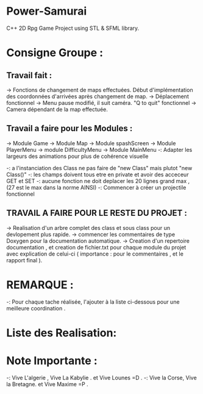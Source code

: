 Power-Samurai
=============

C++ 2D Rpg Game Project using STL &amp; SFML library.

Consigne Groupe :
=================

Travail fait :
----------------------------------
-> Fonctions de changement de maps effectuées. Début d'implémentation des coordonnées d'arrivées après changement de map.
-> Déplacement fonctionnel
-> Menu pause modifié, il suit caméra. "Q to quit" fonctionnel
-> Camera dépendant de la map effectuée.


Travail a faire pour les Modules :
----------------------------------
-> Module Game
-> Module Map
-> Module spashScreen
-> Module PlayerMenu
-> module DifficultyMenu
-> Module MainMenu
-: Adapter les largeurs des animations pour plus de cohérence visuelle

-: a l'instanciation des Class ne pas faire de "new Class" mais plutot "new Class()"
-: les champs doivent tous etre en private et avoir des acceceur GET et SET
-: aucune fonction ne doit deplacer les 20 lignes grand max , (27 est le max dans la norme AINSI)
-: Commencer à créer un projectile fonctionnel 

TRAVAIL A FAIRE POUR LE RESTE DU PROJET :
-----------------------------------------

-> Realisation d'un arbre complet des class et sous class pour un devlopement plus rapide.
-> commencer les commentaires de type Doxygen pour la documentation automatique.
-> Creation d'un repertoire documentation , et creation de fichier.txt pour chaque module du projet avec explication de celui-ci ( importance : pour le commentaires , et le rapport final ).

REMARQUE :
==========

-: Pour chaque tache réalisée, l'ajouter à la liste ci-dessous pour une meilleure coordination .

Liste des Realisation:
======================

Note Importante :
=================

-: Vive L'algerie , Vive La Kabylie . et Vive Lounes =D .
-: Vive la Corse, Vive la Bretagne. et Vive Maxime =P .

